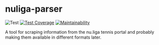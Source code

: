 # nuliga-parser

![Test](https://github.com/hwesselmann/nuliga-parser/workflows/Test/badge.svg) [![Test Coverage](https://api.codeclimate.com/v1/badges/ca69326894b749c184d2/test_coverage)](https://codeclimate.com/github/hwesselmann/nuliga-parser/test_coverage) [![Maintainability](https://api.codeclimate.com/v1/badges/ca69326894b749c184d2/maintainability)](https://codeclimate.com/github/hwesselmann/nuliga-parser/maintainability)

A tool for scraping information from the nu.liga tennis portal and probably making them available in different formats later.
